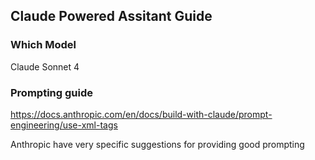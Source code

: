 ## Claude Powered Assitant Guide

### Which Model

Claude Sonnet 4

### Prompting guide

https://docs.anthropic.com/en/docs/build-with-claude/prompt-engineering/use-xml-tags

Anthropic have very specific suggestions for providing good prompting